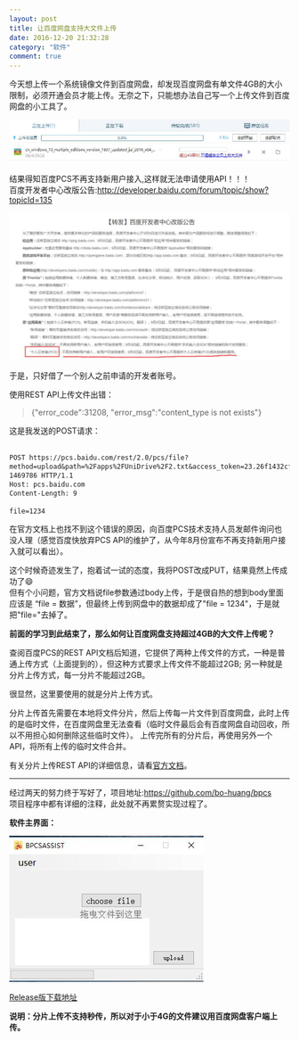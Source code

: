 ```yaml
---
layout: post
title: 让百度网盘支持大文件上传
date: 2016-12-20 21:32:28 
category: "软件"
comment: true
---
```


今天想上传一个系统镜像文件到百度网盘，却发现百度网盘有单文件4GB的大小限制，必须开通会员才能上传。无奈之下，只能想办法自己写一个上传文件到百度网盘的小工具了。

![largefile_upload_limited](/images/posts/largefile_upload_limited.jpg "largefile_upload_limited")

结果得知百度PCS不再支持新用户接入,这样就无法申请使用API！！！    
百度开发者中心改版公告:<http://developer.baidu.com/forum/topic/show?topicId=135>

![pcs_close](/images/posts/bpcs_close.jpg "bpcs_close")

于是，只好借了一个别人之前申请的开发者账号。

使用REST API上传文件出错：

> {"error_code":31208, "error_msg":"content_type is not exists"}

这是我发送的POST请求：

```

POST https://pcs.baidu.com/rest/2.0/pcs/file?method=upload&path=%2Fapps%2FUniDrive%2F2.txt&access_token=23.26f1432cfea025daacf30d58b71f326d.2592000.1484916550.363287424-1469786 HTTP/1.1  
Host: pcs.baidu.com  
Content-Length: 9  

file=1234

```

在官方文档上也找不到这个错误的原因，向百度PCS技术支持人员发邮件询问也没人理（感觉百度快放弃PCS API的维护了，从今年8月份宣布不再支持新用户接入就可以看出）。

这个时候奇迹发生了，抱着试一试的态度，我将POST改成PUT，结果竟然上传成功了:smile:   
但有个小问题，官方文档说file参数通过body上传，于是很自热的想到body里面应该是 “file = 数据”，但最终上传到网盘中的数据却成了"file = 1234"，于是就把"file="去掉了。

**前面的学习到此结束了，那么如何让百度网盘支持超过4GB的大文件上传呢？**

查阅百度PCS的REST API文档后知道，它提供了两种上传文件的方式，一种是普通上传方式（上面提到的），但这种方式要求上传文件不能超过2GB; 另一种就是分片上传方式，每一分片不能超过2GB。

很显然，这里要使用的就是分片上传方式。    

分片上传首先需要在本地将文件分片，然后上传每一片文件到百度网盘，此时上传的是临时文件，在百度网盘里无法查看（临时文件最后会有百度网盘自动回收，所以不用担心如何删除这些临时文件）。 上传完所有的分片后，再使用另外一个API，将所有上传的临时文件合并。

有关分片上传REST API的详细信息，请看[官方文档][]。

[官方文档]: <http://developer.baidu.com/wiki/index.php?title=docs/pcs/rest/file_data_apis_list#.E5.88.86.E7.89.87.E4.B8.8A.E4.BC.A0.E2.80.94.E6.96.87.E4.BB.B6.E5.88.86.E7.89.87.E5.8F.8A.E4.B8.8A.E4.BC.A0>

---

经过两天的努力终于写好了，项目地址:<https://github.com/bo-huang/bpcs>         
项目程序中都有详细的注释，此处就不再累赘实现过程了。         

**软件主界面：**

![bpcs_ui](/images/posts/bpcs_ui.jpg "bpcs")

[Release版下载地址](https://github.com/bo-huang/bpcs_release)

**说明：分片上传不支持秒传，所以对于小于4G的文件建议用百度网盘客户端上传。**
